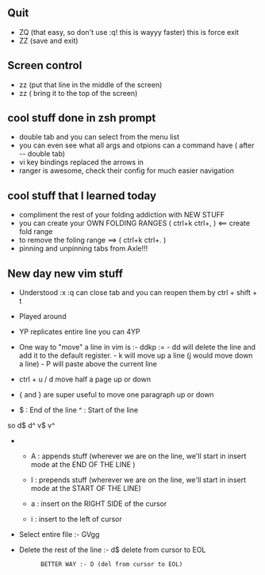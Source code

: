 ## Quit

- ZQ (that easy, so don't use :q! this is wayyy faster) this is force exit
- ZZ (save and exit)

## Screen control

- zz (put that line in the middle of the screen)
- zz ( bring it to the top of the screen)


## cool stuff done in zsh prompt

- double tab and you can select from the menu list
- you can even see what all args and otpions can a command have ( after -- double tab)
- vi key bindings replaced the arrows in 
- ranger is awesome, check their config for much easier navigation

## cool stuff that I learned today

- compliment the rest of your folding addiction with NEW STUFF
- you can create your OWN FOLDING RANGES ( ctrl+k ctrl+, ) <== create fold range
- to remove the foling range ==> ( ctrl+k ctrl+. ) 
- pinning and unpinning tabs from Axle!!!


## New day new vim stuff 

- Understood :x :q can close tab and you can reopen them  by ctrl + shift + t 
- Played around 
- YP replicates entire line you can 4YP
- One way to "move" a line in vim is :-
           ddkp :=
        - dd will delete the line and add it to the default register.
        - k will move up a line (j would move down a line)
        - P will paste above the current line             

- ctrl + u / d move half a page up or down
- { and  } are super useful to move one paragraph up or down


-   $ : End of the line 
    ^ : Start of the line

so d$  d^ v$ v^ 

- 
    + A : appends stuff (wherever we are on the line, we'll start in insert mode at the END OF THE LINE )
    + I : prepends stuff   (wherever we are on the line, we'll start in insert mode at the START OF THE LINE)

    + a : insert on the RIGHT SIDE of the cursor
    + i : insert to the left of cursor

- Select entire file :- GVgg 

- Delete the rest of the line :- d$ delete from cursor to EOL

            BETTER WAY :- D (del from cursor to EOL)